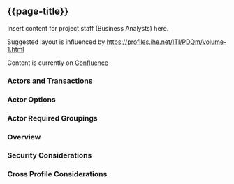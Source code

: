 ## {{page-title}}

Insert content for project staff (Business Analysts) here. 

Suggested layout is influenced by https://profiles.ihe.net/ITI/PDQm/volume-1.html 

Content is currently on [Confluence](https://nhsd-confluence.digital.nhs.uk/pages/viewpage.action?pageId=768054101)

### Actors and Transactions

### Actor Options

### Actor Required Groupings

### Overview

### Security Considerations

### Cross Profile Considerations
